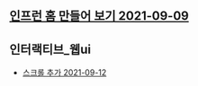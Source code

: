 ## [인프런 홈 만들어 보기 2021-09-09](https://play.tailwindcss.com/5dRYkX2qqb)

## 인터랙티브\_웹ui

-   [스크롤 추가 2021-09-12](https://play.tailwindcss.com/LETGQvWb0w)
